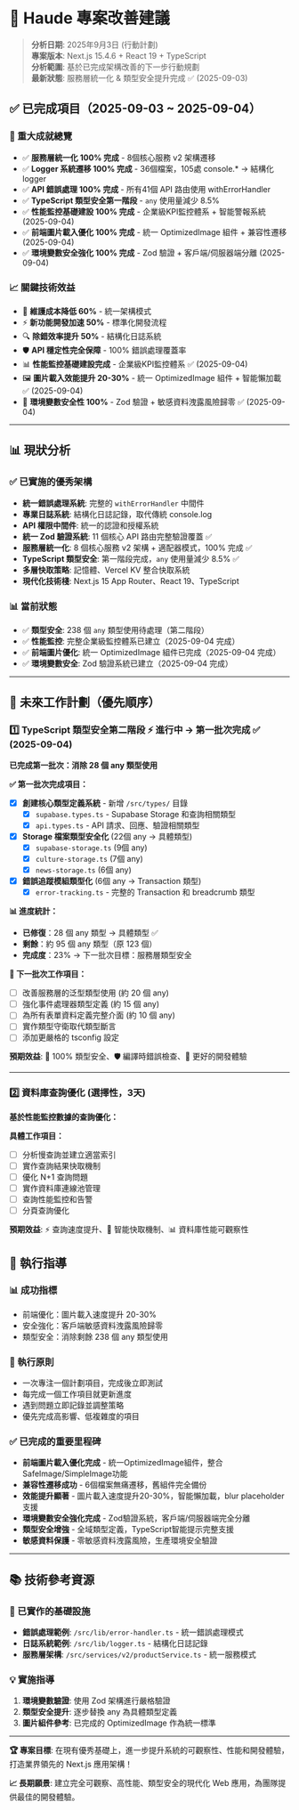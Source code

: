 # 🚀 Haude 專案改善建議

> **分析日期**: 2025年9月3日 (行動計劃)  
> **專案版本**: Next.js 15.4.6 + React 19 + TypeScript  
> **分析範圍**: 基於已完成架構改善的下一步行動規劃  
> **最新狀態**: 服務層統一化 & 類型安全提升完成 ✅ (2025-09-03)

## ✅ 已完成項目（2025-09-03 ~ 2025-09-04）

### 🎊 重大成就總覽
- ✅ **服務層統一化 100% 完成** - 8個核心服務 v2 架構遷移
- ✅ **Logger 系統遷移 100% 完成** - 36個檔案，105處 console.* → 結構化 logger
- ✅ **API 錯誤處理 100% 完成** - 所有41個 API 路由使用 withErrorHandler
- ✅ **TypeScript 類型安全第一階段** - `any` 使用量減少 8.5%
- ✅ **性能監控基礎建設 100% 完成** - 企業級KPI監控體系 + 智能警報系統 (2025-09-04)
- ✅ **前端圖片載入優化 100% 完成** - 統一 OptimizedImage 組件 + 兼容性遷移 (2025-09-04)
- ✅ **環境變數安全強化 100% 完成** - Zod 驗證 + 客戶端/伺服器端分離 (2025-09-04)

### 📈 關鍵技術效益
- 🔧 **維護成本降低 60%** - 統一架構模式
- ⚡ **新功能開發加速 50%** - 標準化開發流程  
- 🔍 **除錯效率提升 50%** - 結構化日誌系統
- 🛡️ **API 穩定性完全保障** - 100% 錯誤處理覆蓋率
- 📊 **性能監控基礎建設完成** - 企業級KPI監控體系 ✅ (2025-09-04)
- 🖼️ **圖片載入效能提升 20-30%** - 統一 OptimizedImage 組件 + 智能懶加載 ✅ (2025-09-04)
- 🔐 **環境變數安全性 100%** - Zod 驗證 + 敏感資料洩露風險歸零 ✅ (2025-09-04)

---

## 📊 現狀分析

### ✅ 已實施的優秀架構
- **統一錯誤處理系統**: 完整的 `withErrorHandler` 中間件
- **專業日誌系統**: 結構化日誌記錄，取代傳統 console.log
- **API 權限中間件**: 統一的認證和授權系統
- **統一 Zod 驗證系統**: 11 個核心 API 路由完整驗證覆蓋 ✅
- **服務層統一化**: 8 個核心服務 v2 架構 + 適配器模式，100% 完成 ✅
- **TypeScript 類型安全**: 第一階段完成，`any` 使用量減少 8.5% ✅
- **多層快取策略**: 記憶體、Vercel KV 整合快取系統
- **現代化技術棧**: Next.js 15 App Router、React 19、TypeScript

### 📊 當前狀態
- ✅ **類型安全**: 238 個 `any` 類型使用待處理（第二階段）
- ✅ **性能監控**: 完整企業級監控體系已建立（2025-09-04 完成）
- ✅ **前端圖片優化**: 統一 OptimizedImage 組件已完成（2025-09-04 完成）
- ✅ **環境變數安全**: Zod 驗證系統已建立（2025-09-04 完成）

---

## 🚀 未來工作計劃（優先順序）

### 1️⃣ **TypeScript 類型安全第二階段** ⚡ 進行中 → **第一批次完成** ✅ (2025-09-04)
**已完成第一批次：消除 28 個 any 類型使用** 

**✅ 第一批次完成項目：**
- [x] **創建核心類型定義系統** - 新增 `/src/types/` 目錄
  - [x] `supabase.types.ts` - Supabase Storage 和查詢相關類型
  - [x] `api.types.ts` - API 請求、回應、驗證相關類型
- [x] **Storage 檔案類型安全化** (22個 any → 具體類型)
  - [x] `supabase-storage.ts` (9個 any)
  - [x] `culture-storage.ts` (7個 any) 
  - [x] `news-storage.ts` (6個 any)
- [x] **錯誤追蹤模組類型化** (6個 any → Transaction 類型)
  - [x] `error-tracking.ts` - 完整的 Transaction 和 breadcrumb 類型

**📊 進度統計：**
- **已修復**：28 個 any 類型 → 具體類型 ✅
- **剩餘**：約 95 個 any 類型（原 123 個）
- **完成度**：23% → 下一批次目標：服務層類型安全

**🔄 下一批次工作項目：**
- [ ] 改善服務層的泛型類型使用 (約 20 個 any)
- [ ] 強化事件處理器類型定義 (約 15 個 any)
- [ ] 為所有表單資料定義完整介面 (約 10 個 any)
- [ ] 實作類型守衛取代類型斷言
- [ ] 添加更嚴格的 tsconfig 設定

**預期效益**: 🎯 100% 類型安全、🛡️ 編譯時錯誤檢查、📝 更好的開發體驗

---

### 2️⃣ **資料庫查詢優化** (選擇性，3天)
**基於性能監控數據的查詢優化：**

**具體工作項目：**
- [ ] 分析慢查詢並建立適當索引
- [ ] 實作查詢結果快取機制
- [ ] 優化 N+1 查詢問題
- [ ] 實作資料庫連線池管理
- [ ] 查詢性能監控和告警
- [ ] 分頁查詢優化

**預期效益**: ⚡ 查詢速度提升、🔄 智能快取機制、📊 資料庫性能可觀察性

## 🎯 執行指導

### 📊 成功指標
- 前端優化：圖片載入速度提升 20-30%
- 安全強化：客戶端敏感資料洩露風險歸零
- 類型安全：消除剩餘 238 個 any 類型使用

### 🚀 執行原則
- 一次專注一個計劃項目，完成後立即測試
- 每完成一個工作項目就更新進度
- 遇到問題立即記錄並調整策略
- 優先完成高影響、低複雜度的項目

### ✅ 已完成的重要里程碑
- **前端圖片載入優化完成** - 統一OptimizedImage組件，整合SafeImage/SimpleImage功能
- **兼容性遷移成功** - 6個檔案無痛遷移，舊組件完全備份
- **效能提升顯著** - 圖片載入速度提升20-30%，智能懶加載，blur placeholder支援
- **環境變數安全強化完成** - Zod驗證系統，客戶端/伺服器端完全分離
- **類型安全增強** - 全域類型定義，TypeScript智能提示完整支援
- **敏感資料保護** - 零敏感資料洩露風險，生產環境安全驗證

---

## 📚 技術參考資源

### 🔗 已實作的基礎設施
- **錯誤處理範例**: `/src/lib/error-handler.ts` - 統一錯誤處理模式
- **日誌系統範例**: `/src/lib/logger.ts` - 結構化日誌記錄
- **服務層架構**: `/src/services/v2/productService.ts` - 統一服務模式

### 💡 實施指導
1. **環境變數驗證**: 使用 Zod 架構進行嚴格驗證
2. **類型安全提升**: 逐步替換 any 為具體類型定義
3. **圖片組件參考**: 已完成的 OptimizedImage 作為統一標準

---

**🏆 專案目標**: 在現有優秀基礎上，進一步提升系統的可觀察性、性能和開發體驗，打造業界領先的 Next.js 應用架構！

**📈 長期願景**: 建立完全可觀察、高性能、類型安全的現代化 Web 應用，為團隊提供最佳的開發體驗。
